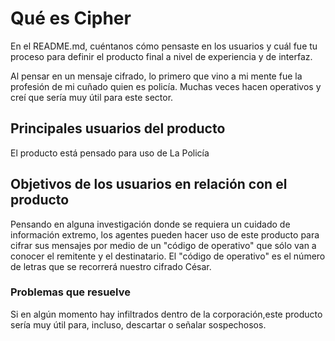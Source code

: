 # Qué es Cipher

En el README.md, cuéntanos cómo pensaste en los usuarios y cuál fue tu proceso
para definir el producto final a nivel de experiencia y de interfaz.

Al pensar en un mensaje cifrado, lo primero que vino a mi mente fue la profesión de mi cuñado quien 
es policía. Muchas veces hacen operativos y creí que sería muy útil para este sector. 

## Principales usuarios del producto

El producto está pensado para uso de La Policía

## Objetivos de los usuarios en relación con el producto

Pensando en alguna investigación donde se requiera un cuidado de información extremo,
los agentes pueden hacer uso de este producto para cifrar sus mensajes por medio de un
"código de operativo" que sólo van a conocer el remitente y el destinatario. El "código
de operativo" es el número de letras que se recorrerá nuestro cifrado César.

### Problemas que resuelve

Si en algún momento hay infiltrados dentro de la corporación,este producto sería muy útil para, incluso, descartar o señalar sospechosos.
